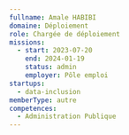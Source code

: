 ```yaml
---
fullname: Amale HABIBI
domaine: Déploiement
role: Chargée de déploiement
missions:
  - start: 2023-07-20
    end: 2024-01-19
    status: admin
    employer: Pôle emploi
startups:
  - data-inclusion
memberType: autre
competences:
  - Administration Publique
---
```

